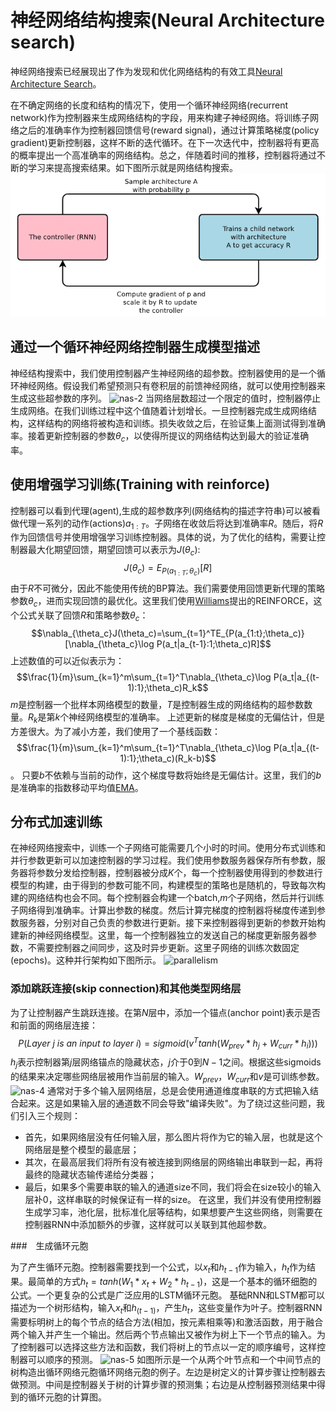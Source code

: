 # 神经网络结构搜索(Neural Architecture search)

神经网络搜索已经展现出了作为发现和优化网络结构的有效工具[Neural Architecture Search](https://arxiv.org/pdf/1611.01578.pdf%EF%BC%89)。

在不确定网络的长度和结构的情况下，使用一个循环神经网络(recurrent network)作为控制器来生成网络结构的字段，用来构建子神经网络。将训练子网络之后的准确率作为控制器回馈信号(reward signal)，通过计算策略梯度(policy gradient)更新控制器，这样不断的迭代循环。在下一次迭代中，控制器将有更高的概率提出一个高准确率的网络结构。总之，伴随着时间的推移，控制器将通过不断的学习来提高搜索结果。如下图所示就是网络结构搜索。
![nas-1](../img/nas-1.png)

<!-- ```dot
digraph G {
    rankdir=LR;
    控制器 [style=filled, color=pink];
    训练子网络A获取准确率R [shape=dwarf, style=filled, color=skyblue]
    控制器  -> 训练子网络A获取准确率R [ label="概率为p样本网络结构A"];
    训练子网络A获取准确率R -> 控制器 [label="计算概率p的梯度并乘与R,更新控制器"];
}
``` -->

## 通过一个循环神经网络控制器生成模型描述

神经结构搜索中，我们使用控制器产生神经网络的超参数。控制器使用的是一个循环神经网络。假设我们希望预测只有卷积层的前馈神经网络，就可以使用控制器来生成这些超参数的序列。
![nas-2](../img/nas-2.png)
当网络层数超过一个限定的值时，控制器停止生成网络。在我们训练过程中这个值随着计划增长。一旦控制器完成生成网络结构，这样结构的网络将被构造和训练。损失收敛之后，在验证集上面测试得到准确率。接着更新控制器的参数$\theta_c$，以使得所提议的网络结构达到最大的验证准确率。

## 使用增强学习训练(Training with reinforce)

控制器可以看到代理(agent),生成的超参数序列(网络结构的描述字符串)可以被看做代理一系列的动作(actions)$a_{1:T}$。子网络在收敛后将达到准确率$R$。随后，将$R$作为回馈信号并使用增强学习训练控制器。具体的说，为了优化的结构，需要让控制器最大化期望回馈，期望回馈可以表示为$J(\theta_c)$:$$J(\theta_c)=E_{P(a_{1:T};\theta_c)}[R]$$
由于$R$不可微分，因此不能使用传统的BP算法。我们需要使用回馈更新代理的策略参数$\theta_c$，进而实现回馈的最优化。这里我们使用[Williams](https://link.springer.com/content/pdf/10.1007/BF00992696.pdf)提出的REINFORCE，这个公式关联了回馈$R$和策略参数$\theta_c$：$$\nabla_{\theta_c}J(\theta_c)=\sum_{t=1}^TE_{P(a_{1:t};\theta_c)}[\nabla_{\theta_c}\log P(a_t|a_{t-1}:1;\theta_c)R]$$
上述数值的可以近似表示为：$$\frac{1}{m}\sum_{k=1}^m\sum_{t=1}^T\nabla_{\theta_c}\log P(a_t|a_{(t-1):1};\theta_c)R_k$$
$m$是控制器一个批样本网络模型的数量，$T$是控制器生成的网络结构的超参数数量。$R_k$是第$k$个神经网络模型的准确率。
上述更新的梯度是梯度的无偏估计，但是方差很大。为了减小方差，我们使用了一个基线函数：$$\frac{1}{m}\sum_{k=1}^m\sum_{t=1}^T\nabla_{\theta_c}\log P(a_t|a_{(t-1):1};\theta_c)(R_k-b)$$。
只要$b$不依赖与当前的动作，这个梯度导数将始终是无偏估计。这里，我们的$b$是准确率的指数移动平均值[EMA](https://blog.csdn.net/tz_zs/article/details/78341306)。


## 分布式加速训练

在神经网络搜索中，训练一个子网络可能需要几个小时的时间。使用分布式训练和并行参数更新可以加速控制器的学习过程。我们使用参数服务器保存所有参数，服务器将参数分发给控制器，控制器被分成$K$个，每一个控制器使用得到的参数进行模型的构建，由于得到的参数可能不同，构建模型的策略也是随机的，导致每次构建的网络结构也会不同。每个控制器会构建一个batch,$m$个子网络，然后并行训练子网络得到准确率。计算出参数的梯度。然后计算完梯度的控制器将梯度传递到参数服务器，分别对自己负责的参数进行更新。接下来控制器得到更新的参数开始构建新的神经网络模型。这里，每一个控制器独立的发送自己的梯度更新服务器参数，不需要控制器之间同步，这及时异步更新。这里子网络的训练次数固定(epochs)。这种并行架构如下图所示。
![parallelism](../img/nas-3.png)

### 添加跳跃连接(skip connection)和其他类型网络层

为了让控制器产生跳跃连接。在第$N$层中，添加一个锚点(anchor point)表示是否和前面的网络层连接：
$$P(Layer\ j\ is\ an\ input\ to\ layer\ i)=sigmoid(v^Ttanh(W_{prev}*h_j+W_{curr}*h_i)))$$
$h_j$表示控制器第$j$层网络锚点的隐藏状态，$j$介于0到$N-1$之间。根据这些sigmoids的结果来决定哪些网络层被用作当前层的输入。$W_{prev}$，$W_{curr}$和$v$是可训练参数。![nas-4](../img/nas-4.png)
通常对于多个输入层网络层，总是会使用通道维度串联的方式把输入结合起来。这是如果输入层的通道数不同会导致"编译失败"。为了绕过这些问题，我们引入三个规则：
- 首先，如果网络层没有任何输入层，那么图片将作为它的输入层，也就是这个网络层是整个模型的最底层；
- 其次，在最高层我们将所有没有被连接到网络层的网络输出串联到一起，再将最终的隐藏状态输传递给分类器；
- 最后，如果多个需要串联的输入的通道size不同，我们将会在size较小的输入层补0，这样串联的时候保证有一样的size。
在这里，我们并没有使用控制器生成学习率，池化层，批标准化层等结构，如果想要产生这些网络，则需要在控制器RNN中添加额外的步骤，这样就可以关联到其他超参数。

###　生成循环元胞

为了产生循环元胞。控制器需要找到一个公式，以$x_t$和$h_{t-1}$作为输入，$h_t$作为结果。最简单的方式$h_t=tanh(W_1*x_t+W_2*h_{t-1})$，这是一个基本的循环细胞的公式。一个更复杂的公式是广泛应用的LSTM循环元胞。
基础RNN和LSTM都可以描述为一个树形结构，输入$x_t$和$h_(t-1)$，产生$h_t$，这些变量作为叶子。控制器RNN需要标明树上的每个节点的结合方法(相加，按元素相乘等)和激活函数，用于融合两个输入并产生一个输出。然后两个节点输出又被作为树上下一个节点的输入。为了控制器可以选择这些方法和函数，我们将树上的节点以一定的顺序编号，这样控制器可以顺序的预测。
![nas-5](../img/nas-5.png)
如图所示是一个从两个叶节点和一个中间节点的树构造出循环网络元胞循环网络元胞的例子。左边是树定义的计算步骤让控制器去做预测。中间是控制器关于树的计算步骤的预测集；右边是从控制器预测结果中得到的循环元胞的计算图。
